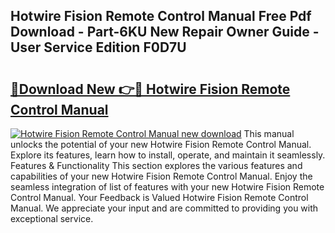 ## Hotwire Fision Remote Control Manual Free Pdf Download - Part-6KU New Repair Owner Guide - User Service Edition F0D7U

# <h2><a href="http://bc16246.oget.top/?id=Hotwire+Fision+Remote+Control+Manual">🔗Download New 👉🔴 Hotwire Fision Remote Control Manual</a></h2>

[![Hotwire Fision Remote Control Manual new download](https://i.imgur.com/5g1atiW.png)](http://bc16246.oget.top/?id=Hotwire+Fision+Remote+Control+Manual)
This manual unlocks the potential of your new Hotwire Fision Remote Control Manual. Explore its features, learn how to install, operate, and maintain it seamlessly. Features & Functionality This section explores the various features and capabilities of your new Hotwire Fision Remote Control Manual. Enjoy the seamless integration of list of features with your new Hotwire Fision Remote Control Manual. Your Feedback is Valued Hotwire Fision Remote Control Manual. We appreciate your input and are committed to providing you with exceptional service.
